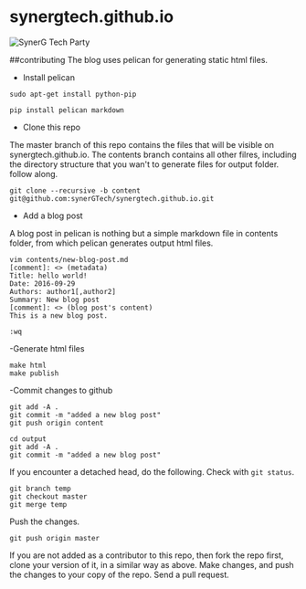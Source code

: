# synergtech.github.io
![SynerG Tech Party](https://cloud.githubusercontent.com/assets/1687568/18940459/027c5614-8626-11e6-95fc-8fef60eee9ca.png "synerG Tech Party")

##contributing
The blog uses pelican for generating static html files.
- Install pelican

```sudo apt-get install python-pip```

```pip install pelican markdown```

- Clone this repo

The master branch of this repo contains the files that will be visible on synergtech.github.io. The contents branch contains all other filres, including the directory structure that you wan't to generate files for output folder. follow along.

```git clone --recursive -b content git@github.com:synerGTech/synergtech.github.io.git```

- Add a blog post

A blog post in pelican is nothing but a simple markdown file in contents folder, from which pelican generates output html files.

```
vim contents/new-blog-post.md
[comment]: <> (metadata)
Title: hello world! 
Date: 2016-09-29
Authors: author1[,author2]
Summary: New blog post
[comment]: <> (blog post's content)
This is a new blog post.

:wq
```

-Generate html files

```
make html
make publish
```

-Commit changes to github

```
git add -A .
git commit -m "added a new blog post"
git push origin content

cd output
git add -A .
git commit -m "added a new blog post"
```

If you encounter a detached head, do the following. Check with ```git status```.

```
git branch temp
git checkout master
git merge temp
```

Push the changes.

```
git push origin master
```

If you are not added as a contributor to this repo, then fork the repo first, clone your version of it, in a similar way as above. Make changes, and push the changes to your copy of
the repo. Send a pull request.
